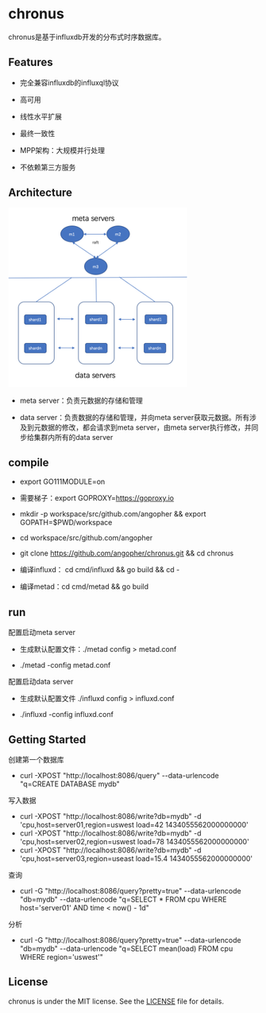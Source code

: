 # chronus
chronus是基于influxdb开发的分布式时序数据库。

## Features

- 完全兼容influxdb的influxql协议

- 高可用

- 线性水平扩展

- 最终一致性

- MPP架构：大规模并行处理

- 不依赖第三方服务

## Architecture
<img src="./docs/architecture.png" width=360 height=360 />


- meta server：负责元数据的存储和管理

- data server：负责数据的存储和管理，并向meta server获取元数据。所有涉及到元数据的修改，都会请求到meta server，由meta server执行修改，并同步给集群内所有的data server

## compile

- export GO111MODULE=on

- 需要梯子：export 
GOPROXY=https://goproxy.io

- mkdir -p workspace/src/github.com/angopher && export GOPATH=$PWD/workspace

- cd workspace/src/github.com/angopher

- git clone https://github.com/angopher/chronus.git && cd chronus

- 编译influxd： cd cmd/influxd && go build && cd -

- 编译metad：cd cmd/metad && go build

## run

配置启动meta server

- 生成默认配置文件：./metad config > metad.conf

- ./metad -config metad.conf

配置启动data server

- 生成默认配置文件 ./influxd config > influxd.conf

- ./influxd -config influxd.conf

## Getting Started

创建第一个数据库
- curl -XPOST "http://localhost:8086/query" --data-urlencode "q=CREATE DATABASE mydb"

写入数据
- curl -XPOST "http://localhost:8086/write?db=mydb" -d 'cpu,host=server01,region=uswest load=42 1434055562000000000'
- curl -XPOST "http://localhost:8086/write?db=mydb" -d 'cpu,host=server02,region=uswest load=78 1434055562000000000'
- curl -XPOST "http://localhost:8086/write?db=mydb"  -d 'cpu,host=server03,region=useast load=15.4 1434055562000000000'

查询
- curl -G "http://localhost:8086/query?pretty=true" --data-urlencode "db=mydb" --data-urlencode "q=SELECT * FROM cpu WHERE host='server01' AND time < now() - 1d"

分析
- curl -G "http://localhost:8086/query?pretty=true" --data-urlencode "db=mydb" --data-urlencode "q=SELECT mean(load) FROM cpu WHERE region='uswest'"

## License
chronus is under the MIT license. See the [LICENSE](LICENSE) file for details.
